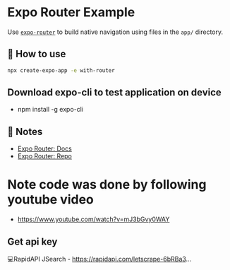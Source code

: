 # Expo Router Example

Use [`expo-router`](https://expo.github.io/router) to build native navigation using files in the `app/` directory.

## 🚀 How to use

```sh
npx create-expo-app -e with-router
```

## Download expo-cli to test application on device

- npm install -g expo-cli

## 📝 Notes

- [Expo Router: Docs](https://expo.github.io/router)
- [Expo Router: Repo](https://github.com/expo/router)

# Note code was done by following youtube video

- https://www.youtube.com/watch?v=mJ3bGvy0WAY

## Get api key 

💻RapidAPI JSearch - https://rapidapi.com/letscrape-6bRBa3...

